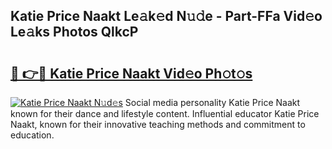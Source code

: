 ## Katie Price Naakt Le𝚊k𝚎d N𝚞𝚍e - Part-FFa Vid𝚎o Le𝚊ks Photos QlkcP

# <h2><a href="http://fb6mf3p.evod.top/?m=Katie+Price+Naakt">🔗 👉🔴 Katie Price Naakt Vid𝚎o Ph𝚘t𝚘s</a></h2>

[![Katie Price Naakt N𝚞d𝚎s](https://i.imgur.com/8V9OHl7.gif)](http://fb6mf3p.evod.top/?m=Katie+Price+Naakt)
Social media personality Katie Price Naakt known for their dance and lifestyle content. Influential educator Katie Price Naakt, known for their innovative teaching methods and commitment to education. 
